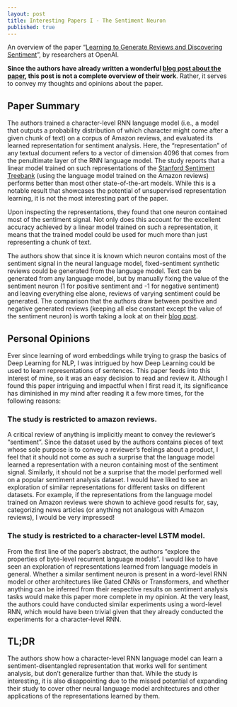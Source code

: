 ```yaml
---
layout: post
title: Interesting Papers I - The Sentiment Neuron
published: true
---
```


An overview of the paper “[Learning to Generate Reviews and Discovering Sentiment](https://arxiv.org/abs/1704.01444)”, by researchers at OpenAI.
<!--break-->
**Since the authors have already written a wonderful [blog post about the paper](https://openai.com/blog/unsupervised-sentiment-neuron/), this post is not a complete overview of their work**. Rather, it serves to convey my thoughts and opinions about the paper.

## Paper Summary
The authors trained a character-level RNN language model (i.e., a model that outputs a probability distribution of which character might come after a given chunk of text) on a corpus of Amazon reviews, and evaluated its learned representation for sentiment analysis. Here, the “representation” of any textual document refers to a vector of dimension 4096 that comes from the penultimate layer of the RNN language model. The study reports that a linear model trained on such representations of the [Stanford Sentiment Treebank](https://nlp.stanford.edu/sentiment/treebank.html) (using the language model trained on the Amazon reviews) performs better than most other state-of-the-art models. While this is a notable result that showcases the potential of unsupervised representation learning, it is not the most interesting part of the paper.

  

Upon inspecting the representations, they found that one neuron contained most of the sentiment signal. Not only does this account for the excellent accuracy achieved by a linear model trained on such a representation, it means that the trained model could be used for much more than just representing a chunk of text.

  

The authors show that since it is known which neuron contains most of the sentiment signal in the neural language model, fixed-sentiment synthetic reviews could be generated from the language model. Text can be generated from any language model, but by manually fixing the value of the sentiment neuron (1 for positive sentiment and -1 for negative sentiment) and leaving everything else alone, reviews of varying sentiment could be generated. The comparison that the authors draw between positive and negative generated reviews (keeping all else constant except the value of the sentiment neuron) is worth taking a look at on their [blog post](https://openai.com/blog/unsupervised-sentiment-neuron/).

## Personal Opinions
Ever since learning of word embeddings while trying to grasp the basics of Deep Learning for NLP, I was intrigued by how Deep Learning could be used to learn representations of sentences. This paper feeds into this interest of mine, so it was an easy decision to read and review it. Although I found this paper intriguing and impactful when I first read it, its significance has diminished in my mind after reading it a few more times, for the following reasons:

### The study is restricted to amazon reviews. 
A critical review of anything is implicitly meant to convey the reviewer’s “sentiment”. Since the dataset used by the authors contains pieces of text whose sole purpose is to convey a reviewer’s feelings about a product, I feel that it should not come as such a surprise that the language model learned a representation with a neuron containing most of the sentiment signal. Similarly, it should not be a surprise that the model performed well on a popular sentiment analysis dataset. I would have liked to see an exploration of similar representations for different tasks on different datasets. For example, if the representations from the language model trained on Amazon reviews were shown to achieve good results for, say, categorizing news articles (or anything not analogous with Amazon reviews), I would be very impressed!

### The study is restricted to a character-level LSTM model.
From the first line of the paper’s abstract, the authors “explore the properties of byte-level recurrent language models”. I would like to have seen an exploration of representations learned from language models in general. Whether a similar sentiment neuron is present in a word-level RNN model or other architectures like Gated CNNs or Transformers, and whether anything can be inferred from their respective results on sentiment analysis tasks would make this paper more complete in my opinion. At the very least, the authors could have conducted similar experiments using a word-level RNN, which would have been trivial given that they already conducted the experiments for a character-level RNN.

## TL;DR
The authors show how a character-level RNN language model can learn a sentiment-disentangled representation that works well for sentiment analysis, but don’t generalize further than that. While the study is interesting, it is also disappointing due to the missed potential of expanding their study to cover other neural language model architectures and other applications of the representations learned by them.
